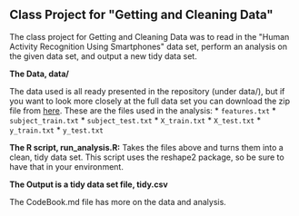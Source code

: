 ## Class Project for "Getting and Cleaning Data"

The class project for Getting and Cleaning Data was to read in the "Human Activity Recognition Using Smartphones" data set, perform an analysis on the given data set, and output a new tidy data set.

**The Data, data/**

The data used is all ready presented in the repository (under data/), but if you want to look more closely at the full data set you can download the zip file from [here](https://d396qusza40orc.cloudfront.net/getdata%2Fprojectfiles%2FUCI%20HAR%20Dataset.zip).
These are the files used in the analysis:
	* `features.txt`
	* `subject_train.txt`
	* `subject_test.txt`
	* `X_train.txt`
	* `X_test.txt`
	* `y_train.txt`
	* `y_test.txt`

**The R script, run_analysis.R:** Takes the files above and turns them into a clean, tidy data set. This script uses the reshape2 package, so be sure to have that in your environment.

**The Output is a tidy data set file, tidy.csv**

The CodeBook.md file has more on the data and analysis.